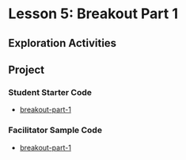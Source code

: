 # Lesson 5: Breakout Part 1

## Exploration Activities

## Project
### Student Starter Code
- [breakout-part-1](https://github.com/GirlsFirst/SIP-Student/tree/master/Unit3-Web/U3L5)

### Facilitator Sample Code
- [breakout-part-1](https://github.com/GirlsFirst/SIP-Facilitator/tree/master/Unit3-Web/U3L5)